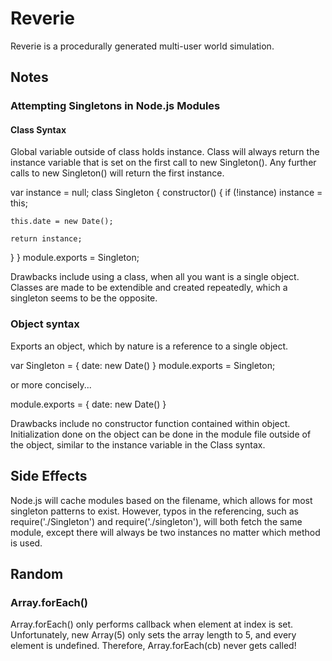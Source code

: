 # Reverie
Reverie is a procedurally generated multi-user world simulation.

## Notes  
### Attempting Singletons in Node.js Modules
#### Class Syntax
Global variable outside of class holds instance. Class will always return the instance variable that is set on the first call to new Singleton(). Any further calls to new Singleton() will return the first instance.

var instance = null;
class Singleton {
  constructor() {
    if (!instance) instance = this;

    this.date = new Date();

    return instance;
  }
}
module.exports = Singleton;

Drawbacks include using a class, when all you want is a single object. Classes are made to be extendible and created repeatedly, which a singleton seems to be the opposite.

### Object syntax
Exports an object, which by nature is a reference to a single object.

var Singleton = {
  date: new Date()
}
module.exports = Singleton;

or more concisely...

module.exports = {
  date: new Date()
}

Drawbacks include no constructor function contained within object. Initialization done on the object can be done in the module file outside of the object, similar to the instance variable in the Class syntax.

## Side Effects
Node.js will cache modules based on the filename, which allows for most singleton patterns to exist. However, typos in the referencing, such as require('./Singleton') and require('./singleton'), will both fetch the same module, except there will always be two instances no matter which method is used.

## Random
### Array.forEach()
Array.forEach() only performs callback when element at index is set. Unfortunately, new Array(5) only sets the array length to 5, and every element is undefined. Therefore, Array.forEach(cb) never gets called!
